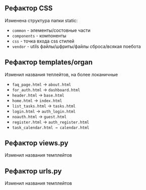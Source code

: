 ## Рефактор CSS
Изменена структура папки static:
- ```common``` - элементы/состовные части
- ```components``` - компоненты
- ```css``` - точка входа css стилей
- ```vendor``` - utils файлы/шфриты/файлы сброса/всякая поебота

## Рефактор templates/organ
Изменил названия теплейтов, на более локаничные  

- ```faq_page.html``` → ```about.html```
- ```for_auth.html``` → ```dashboard.html```
- ```header.html``` → ```base.html```
- ```home.html``` → ```index.html```
- ```list_tasks.html``` → ```tasks.html```
- ```login.html``` → ```auth_login.html```
- ```noauth.html``` → ```guest.html```
- ```register.html``` → ```auth_register.html```
- ```task_calendar.html → calendar.html```

## Рефактор views.py
Изменил названия темплейтов

## Рефактор urls.py
Изменил названия темплейтов


